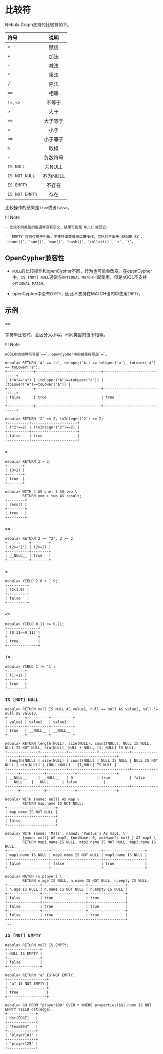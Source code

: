 # 比较符

Nebula Graph支持的比较符如下。

| 符号  | 说明 |
|:----|:----:|
| `=`  | 赋值   |
| `+`   | 加法   |
| `-`   | 减法   |
| `*`   | 乘法   |
| `/`  | 除法   |
| `==`   | 相等  |
| `!=`,  `<>`  | 不等于   |
| `>`   | 大于   |
| `>=`   | 大于等于   |
| `<`   | 小于   |
| `<=`   | 小于等于   |
| `%`   | 取模   |
| `-`   | 负数符号   |
| `IS NULL` | 为NULL|
| `IS NOT NULL` | 不为NULL |
| `IS EMPTY` | 不存在|
| `IS NOT EMPTY` | 存在 |

比较操作的结果是`true`或者`false`。

!!! Note

    - 比较不同类型的值通常没有定义，结果可能是`NULL`或其它。

    - `EMPTY`当前仅用于判断，不支持函数或者运算操作，包括且不限于`GROUP BY`、`count()`、`sum()`、`max()`、`hash()`、`collect()`、`+`、`*`。

## OpenCypher兼容性

- `NULL`的比较操作和openCypher不同，行为也可能会改变。在openCypher中，`IS [NOT] NULL`通常与`OPTIONAL MATCH`一起使用，但是nGQL不支持`OPTIONAL MATCH`。

- openCypher中没有`EMPTY`，因此不支持在MATCH语句中使用`EMPTY`。

## 示例

### `==`

字符串比较时，会区分大小写。不同类型的值不相等。

!!! Note

    nGQL中的相等符号是`==`，openCypher中的相等符号是`=`。

```ngql
nebula> RETURN 'A' == 'a', toUpper('A') == toUpper('a'), toLower('A') == toLower('a');
+------------+------------------------------+------------------------------+
| ("A"=="a") | (toUpper("A")==toUpper("a")) | (toLower("A")==toLower("a")) |
+------------+------------------------------+------------------------------+
| false      | true                         | true                         |
+------------+------------------------------+------------------------------+

nebula> RETURN '2' == 2, toInteger('2') == 2;
+----------+---------------------+
| ("2"==2) | (toInteger("2")==2) |
+----------+---------------------+
| false    | true                |
+----------+---------------------+
```

### `>`

```ngql
nebula> RETURN 3 > 2;
+-------+
| (3>2) |
+-------+
| true  |
+-------+

nebula> WITH 4 AS one, 3 AS two \
        RETURN one > two AS result;
+--------+
| result |
+--------+
| true   |
+--------+
```

### `>=`

```ngql
nebula> RETURN 2 >= "2", 2 >= 2;
+----------+--------+
| (2>="2") | (2>=2) |
+----------+--------+
| __NULL__ | true   |
+----------+--------+
```

### `<`

```ngql
nebula> YIELD 2.0 < 1.9;
+---------+
| (2<1.9) |
+---------+
| false   |
+---------+
```

### `<=`

```ngql
nebula> YIELD 0.11 <= 0.11;
+--------------+
| (0.11<=0.11) |
+--------------+
| true         |
+--------------+
```

### `!=`

```ngql
nebula> YIELD 1 != '1';
+--------+
| (1!=1) |
+--------+
| true   |
+--------+
```

### `IS [NOT] NULL`

```ngql
nebula> RETURN null IS NULL AS value1, null == null AS value2, null != null AS value3;
+--------+----------+----------+
| value1 | value2   | value3   |
+--------+----------+----------+
| true   | __NULL__ | __NULL__ |
+--------+----------+----------+

nebula> RETURN length(NULL), size(NULL), count(NULL), NULL IS NULL, NULL IS NOT NULL, sin(NULL), NULL + NULL, [1, NULL] IS NULL;
+--------------+------------+-------------+--------------+------------------+-----------+-------------+------------------+
| length(NULL) | size(NULL) | count(NULL) | NULL IS NULL | NULL IS NOT NULL | sin(NULL) | (NULL+NULL) | [1,NULL] IS NULL |
+--------------+------------+-------------+--------------+------------------+-----------+-------------+------------------+
| __NULL__     | __NULL__   | 0           | true         | false            | __NULL__  | __NULL__    | false            |
+--------------+------------+-------------+--------------+------------------+-----------+-------------+------------------+

nebula> WITH {name: null} AS map \
        RETURN map.name IS NOT NULL;
+----------------------+
| map.name IS NOT NULL |
+----------------------+
| false                |
+----------------------+

nebula> WITH {name: 'Mats', name2: 'Pontus'} AS map1, \
        {name: null} AS map2, {notName: 0, notName2: null } AS map3 \
        RETURN map1.name IS NULL, map2.name IS NOT NULL, map3.name IS NULL;
+-------------------+-----------------------+-------------------+
| map1.name IS NULL | map2.name IS NOT NULL | map3.name IS NULL |
+-------------------+-----------------------+-------------------+
| false             | false                 | true              |
+-------------------+-----------------------+-------------------+

nebula> MATCH (n:player) \
        RETURN n.age IS NULL, n.name IS NOT NULL, n.empty IS NULL;
+---------------+--------------------+-----------------+
| n.age IS NULL | n.name IS NOT NULL | n.empty IS NULL |
+---------------+--------------------+-----------------+
| false         | true               | true            |
+---------------+--------------------+-----------------+
| false         | true               | true            |
+---------------+--------------------+-----------------+
| false         | true               | true            |
+---------------+--------------------+-----------------+
...
```

### `IS [NOT] EMPTY`

```ngql
nebula> RETURN null IS EMPTY;
+---------------+
| NULL IS EMPTY |
+---------------+
| false         |
+---------------+

nebula> RETURN "a" IS NOT EMPTY;
+------------------+
| "a" IS NOT EMPTY |
+------------------+
| true             |
+------------------+

nebula> GO FROM "player100" OVER * WHERE properties($$).name IS NOT EMPTY YIELD dst(edge);
+-------------+
| dst(EDGE)   |
+-------------+
| "team204"   |
+-------------+
| "player101" |
+-------------+
| "player125" |
+-------------+
```
